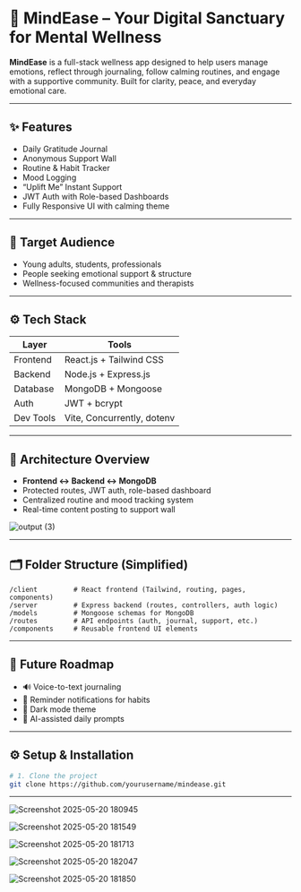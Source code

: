 # 🧘 MindEase – Your Digital Sanctuary for Mental Wellness

**MindEase** is a full-stack wellness app designed to help users manage emotions, reflect through journaling, follow calming routines, and engage with a supportive community. Built for clarity, peace, and everyday emotional care.

---

## ✨ Features

-  Daily Gratitude Journal  
-  Anonymous Support Wall  
-  Routine & Habit Tracker  
-  Mood Logging  
-  “Uplift Me” Instant Support  
-  JWT Auth with Role-based Dashboards  
-  Fully Responsive UI with calming theme

---

## 🎯 Target Audience

- Young adults, students, professionals  
- People seeking emotional support & structure  
- Wellness-focused communities and therapists

---

## ⚙️ Tech Stack

| Layer      | Tools                         |
|------------|-------------------------------|
| Frontend   | React.js + Tailwind CSS       |
| Backend    | Node.js + Express.js          |
| Database   | MongoDB + Mongoose            |
| Auth       | JWT + bcrypt                  |
| Dev Tools  | Vite, Concurrently, dotenv     |

---

## 📐 Architecture Overview

- **Frontend ↔ Backend ↔ MongoDB**
- Protected routes, JWT auth, role-based dashboard
- Centralized routine and mood tracking system
- Real-time content posting to support wall



![output (3)](https://github.com/user-attachments/assets/a6ee220a-6564-44f8-8931-74f08680d3bf)


---

## 🗂️ Folder Structure (Simplified)

```
/client         # React frontend (Tailwind, routing, pages, components)
/server         # Express backend (routes, controllers, auth logic)
/models         # Mongoose schemas for MongoDB
/routes         # API endpoints (auth, journal, support, etc.)
/components     # Reusable frontend UI elements
```

---

## 🌱 Future Roadmap

- 🔊 Voice-to-text journaling  
- 🔔 Reminder notifications for habits  
- 🌙 Dark mode theme  
- 🧠 AI-assisted daily prompts

---

## ⚙️ Setup & Installation

```bash
# 1. Clone the project
git clone https://github.com/yourusername/mindease.git

```
---

![Screenshot 2025-05-20 180945](https://github.com/user-attachments/assets/f54e40f0-f505-4ddb-a72c-338ce6b40ec8)

![Screenshot 2025-05-20 181549](https://github.com/user-attachments/assets/a5943a5c-362a-429a-b6e4-b4728c0ae08a)

![Screenshot 2025-05-20 181713](https://github.com/user-attachments/assets/e95d052f-f7e8-46f1-b187-3f60dfc5c8d1)

![Screenshot 2025-05-20 182047](https://github.com/user-attachments/assets/7d4f2ffc-6186-4ef4-a1c2-0bf835b0b158)

![Screenshot 2025-05-20 181850](https://github.com/user-attachments/assets/893d3452-61a4-44b9-93a9-a0a4bc40a6c1)



